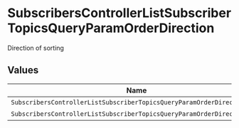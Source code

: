 # SubscribersControllerListSubscriberTopicsQueryParamOrderDirection

Direction of sorting


## Values

| Name                                                                    | Value                                                                   |
| ----------------------------------------------------------------------- | ----------------------------------------------------------------------- |
| `SubscribersControllerListSubscriberTopicsQueryParamOrderDirectionAsc`  | ASC                                                                     |
| `SubscribersControllerListSubscriberTopicsQueryParamOrderDirectionDesc` | DESC                                                                    |